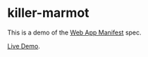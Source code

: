 # killer-marmot

This is a demo of the [Web App Manifest](https://w3c.github.io/manifest) spec.

[Live Demo](https://benfredwells.github.io/killer-marmot).
